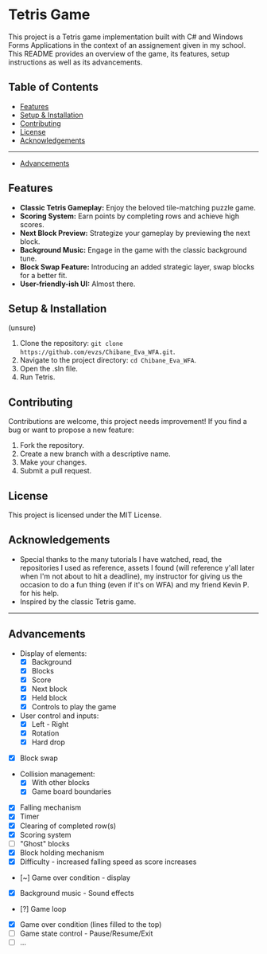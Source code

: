 # Tetris Game

This project is a Tetris game implementation built with C# and Windows Forms Applications in the context of an assignement given in my school. This README provides an overview of the game, its features, setup instructions as well as its advancements.

## Table of Contents
- [Features](#features)
- [Setup & Installation](#setup--installation)
- [Contributing](#contributing)
- [License](#license)
- [Acknowledgements](#acknowledgements)
---

- [Advancements](#advancements)

## Features

- **Classic Tetris Gameplay:** Enjoy the beloved tile-matching puzzle game.
- **Scoring System:** Earn points by completing rows and achieve high scores.
- **Next Block Preview:** Strategize your gameplay by previewing the next block.
- **Background Music:** Engage in the game with the classic background tune.
- **Block Swap Feature:** Introducing an added strategic layer, swap blocks for a better fit.
- **User-friendly-ish UI:** Almost there.

## Setup & Installation
(unsure)
1. Clone the repository: `git clone https://github.com/evzs/Chibane_Eva_WFA.git`.
2. Navigate to the project directory: `cd Chibane_Eva_WFA`.
3. Open the .sln file.
4. Run Tetris.

## Contributing

Contributions are welcome, this project needs improvement! If you find a bug or want to propose a new feature:

1. Fork the repository.
2. Create a new branch with a descriptive name.
3. Make your changes.
4. Submit a pull request.

## License

This project is licensed under the MIT License.

## Acknowledgements

- Special thanks to the many tutorials I have watched, read, the repositories I used as reference, assets I found (will reference y'all later when I'm not about to hit a deadline), my instructor for giving us the occasion to do a fun thing (even if it's on WFA) and my friend Kevin P. for his help.
- Inspired by the classic Tetris game.

---

## Advancements
- Display of elements:
	- [x] Background
	- [x] Blocks
	- [x] Score
	- [x] Next block
	- [x] Held block
	- [x] Controls to play the game
- User control and inputs:
	- [x] Left - Right
	- [x] Rotation
	- [x] Hard drop
 -  [x] Block swap
- Collision management:
	- [x] With other blocks
	- [x] Game board boundaries
- [x] Falling mechanism
- [x] Timer
- [x] Clearing of completed row(s)
- [x] Scoring system
- [ ] "Ghost" blocks
- [x] Block holding mechanism
- [x] Difficulty - increased falling speed as score increases
- [~] Game over condition - display
- [x] Background music - Sound effects
- [?] Game loop
- [x] Game over condition (lines filled to the top)
- [ ] Game state control - Pause/Resume/Exit
- [ ] ...

